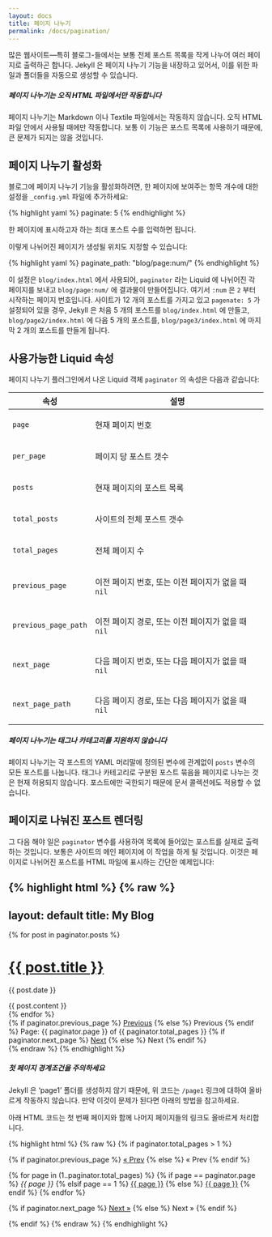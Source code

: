 ```yaml
---
layout: docs
title: 페이지 나누기
permalink: /docs/pagination/
---
```


많은 웹사이트—특히 블로그-들에서는 보통 전체 포스트 목록을 작게 나누어 여러
페이지로 출력하곤 합니다. Jekyll 은 페이지 나누기 기능을 내장하고 있어서, 이를
위한 파일과 폴더들을 자동으로 생성할 수 있습니다.


<div class="note info">
  <h5>페이지 나누기는 오직 HTML 파일에서만 작동합니다</h5>
  <p>
    페이지 나누기는 Markdown 이나 Textile 파일에서는 작동하지 않습니다. 오직
    HTML 파일 안에서 사용될 때에만 작동합니다. 보통 이 기능은 포스트 목록에
    사용하기 때문에, 큰 문제가 되지는 않을 것입니다.
  </p>
</div>

## 페이지 나누기 활성화

블로그에 페이지 나누기 기능을 활성화하려면, 한 페이지에 보여주는 항목 개수에
대한 설정을 `_config.yml` 파일에 추가하세요:

{% highlight yaml %}
paginate: 5
{% endhighlight %}

한 페이지에 표시하고자 하는 최대 포스트 수를 입력하면 됩니다.


이렇게 나뉘어진 페이지가 생성될 위치도 지정할 수 있습니다:

{% highlight yaml %}
paginate_path: "blog/page:num/"
{% endhighlight %}

이 설정은 `blog/index.html` 에서 사용되어, `paginator` 라는 Liquid 에 나뉘어진 각 페이지를 보내고
`blog/page:num/` 에 결과물이 만들어집니다. 여기서 `:num` 은 `2` 부터 시작하는 페이지 번호입니다.
사이트가 12 개의 포스트를 가지고 있고 `pagenate: 5` 가 설정되어 있을 경우, Jekyll 은 처음 5 개의
포스트를 `blog/index.html` 에 만들고, `blog/page2/index.html` 에 다음 5 개의 포스트를,
`blog/page3/index.html` 에 마지막 2 개의 포스트를 만들게 됩니다.

## 사용가능한 Liquid 속성

페이지 나누기 플러그인에서 나온 Liquid 객체 `paginator` 의 속성은 다음과
같습니다:

<div class="mobile-side-scroller">
<table>
  <thead>
    <tr>
      <th>속성</th>
      <th>설명</th>
    </tr>
  </thead>
  <tbody>
    <tr>
      <td><p><code>page</code></p></td>
      <td><p>현재 페이지 번호</p></td>
    </tr>
    <tr>
      <td><p><code>per_page</code></p></td>
      <td><p>페이지 당 포스트 갯수</p></td>
    </tr>
    <tr>
      <td><p><code>posts</code></p></td>
      <td><p>현재 페이지의 포스트 목록</p></td>
    </tr>
    <tr>
      <td><p><code>total_posts</code></p></td>
      <td><p>사이트의 전체 포스트 갯수</p></td>
    </tr>
    <tr>
      <td><p><code>total_pages</code></p></td>
      <td><p>전체 페이지 수</p></td>
    </tr>
    <tr>
      <td><p><code>previous_page</code></p></td>
      <td>
          <p>
              이전 페이지 번호,
              또는 이전 페이지가 없을 때 <code>nil</code>
          </p>
      </td>
    </tr>
    <tr>
      <td><p><code>previous_page_path</code></p></td>
      <td>
          <p>
              이전 페이지 경로,
              또는 이전 페이지가 없을 때 <code>nil</code>
          </p>
      </td>
    </tr>
    <tr>
      <td><p><code>next_page</code></p></td>
      <td>
          <p>
              다음 페이지 번호,
              또는 다음 페이지가 없을 때 <code>nil</code>
          </p>
      </td>
    </tr>
    <tr>
      <td><p><code>next_page_path</code></p></td>
      <td>
          <p>
              다음 페이지 경로,
              또는 다음 페이지가 없을 때 <code>nil</code>
          </p>
      </td>
    </tr>
  </tbody>
</table>
</div>

<div class="note info">
  <h5>페이지 나누기는 태그나 카테고리를 지원하지 않습니다</h5>
  <p>페이지 나누기는 각 포스트의 YAML 머리말에 정의된 변수에 관계없이
  <code>posts</code> 변수의 모든 포스트를 나눕니다.
  태그나 카테고리로 구분된 포스트 묶음을 페이지로 나누는 것은 현재 허용되지
  않습니다.
  포스트에만 국한되기 때문에 문서 콜렉션에도 적용할 수 없습니다.</p>
</div>

## 페이지로 나눠진 포스트 렌더링

그 다음 해야 일은 `paginator` 변수를 사용하여 목록에 들어있는 포스트를 실제로
출력하는 것입니다.
보통은 사이트의 메인 페이지에 이 작업을 하게 될 것입니다.
이것은 페이지로 나뉘어진 포스트를 HTML 파일에 표시하는 간단한 예제입니다:

{% highlight html %}
{% raw %}
---
layout: default
title: My Blog
---

<!-- This loops through the paginated posts -->
{% for post in paginator.posts %}
  <h1><a href="{{ post.url }}">{{ post.title }}</a></h1>
  <p class="author">
    <span class="date">{{ post.date }}</span>
  </p>
  <div class="content">
    {{ post.content }}
  </div>
{% endfor %}

<!-- Pagination links -->
<div class="pagination">
  {% if paginator.previous_page %}
    <a href="{{ paginator.previous_page_path }}" class="previous">Previous</a>
  {% else %}
    <span class="previous">Previous</span>
  {% endif %}
  <span class="page_number ">Page: {{ paginator.page }} of {{ paginator.total_pages }}</span>
  {% if paginator.next_page %}
    <a href="{{ paginator.next_page_path }}" class="next">Next</a>
  {% else %}
    <span class="next ">Next</span>
  {% endif %}
</div>
{% endraw %}
{% endhighlight %}

<div class="note warning">
  <h5>첫 페이지 경계조건을 주의하세요</h5>
  <p>
    Jekyll 은 ‘page1’ 폴더를 생성하지 않기 때문에, 위 코드는 <code>/page1</code>
    링크에 대하여 올바르게 작동하지 않습니다. 만약 이것이 문제가 된다면 아래의
    방법을 참고하세요.
  </p>
</div>

아래 HTML 코드는 첫 번째 페이지와 함께 나머지 페이지들의 링크도 올바르게
처리합니다.

{% highlight html %}
{% raw %}
{% if paginator.total_pages > 1 %}
<div class="pagination">
  {% if paginator.previous_page %}
    <a href="{{ paginator.previous_page_path | prepend: site.baseurl | replace: '//', '/' }}">&laquo; Prev</a>
  {% else %}
    <span>&laquo; Prev</span>
  {% endif %}

  {% for page in (1..paginator.total_pages) %}
    {% if page == paginator.page %}
      <em>{{ page }}</em>
    {% elsif page == 1 %}
      <a href="{{ '/index.html' | prepend: site.baseurl | replace: '//', '/' }}">{{ page }}</a>
    {% else %}
      <a href="{{ site.paginate_path | prepend: site.baseurl | replace: '//', '/' | replace: ':num', page }}">{{ page }}</a>
    {% endif %}
  {% endfor %}

  {% if paginator.next_page %}
    <a href="{{ paginator.next_page_path | prepend: site.baseurl | replace: '//', '/' }}">Next &raquo;</a>
  {% else %}
    <span>Next &raquo;</span>
  {% endif %}
</div>
{% endif %}
{% endraw %}
{% endhighlight %}
